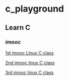 # c_playground

## **Learn C**

### ***imooc***

[1st imooc Linux C class](https://www.imooc.com/learn/248)

[2nd imooc linux C class](https://www.imooc.com/learn/394)

[3rd imooc linux C class](https://www.imooc.com/learn/409)
    
